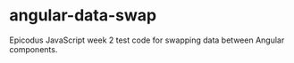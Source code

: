 # angular-data-swap
Epicodus JavaScript week 2 test code for swapping data between Angular components.
